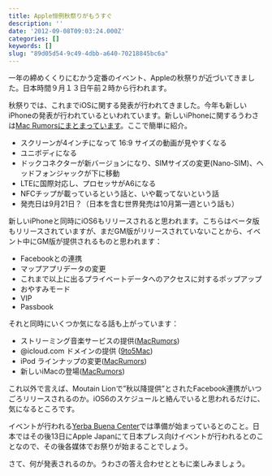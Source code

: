 ```yaml
---
title: Apple恒例秋祭りがもうすぐ
description: ''
date: '2012-09-08T09:03:24.000Z'
categories: []
keywords: []
slug: "89d05d54-9c49-4dbb-a640-70218845bc6a"
---
```

一年の締めくくりにむかう定番のイベント、Appleの秋祭りが近づいてきました。日本時間９月１３日午前２時から行われます。

秋祭りでは、これまでiOSに関する発表が行われてきました。今年も新しいiPhoneの発表が行われているといわれています。新しいiPhoneに関するうわさは[Mac Rumorsにまとまっています](http://www.macrumors.com/roundup/iphone-5/)。ここで簡単に紹介。

*   スクリーンが4インチになって 16:9 サイズの動画が見やすくなる
*   ユニボディになる
*   ドックコネクターが新バージョンになり、SIMサイズの変更(Nano-SIM)、ヘッドフォンジャックが下に移動
*   LTEに国際対応し、プロセッサがA6になる
*   NFCチップが載っているという話と、いや載ってないという話
*   発売日は9月21日？（日本を含む世界発売は10月第一週という話も）

新しいiPhoneと同時にiOS6もリリースされると思われます。こちらはベータ版もリリースされていますが、まだGM版がリリースされていないことから、イベント中にGM版が提供されるものと思われます：

*   Facebookとの連携
*   マップアプリデータの変更
*   これまで以上に出るプライベートデータへのアクセスに対するポップアップ
*   おやすみモード
*   VIP
*   Passbook

それと同時にいくつか気になる話も上がっています：

*   ストリーミング音楽サービスの提供([MacRumors](http://www.macrumors.com/2012/09/06/apple-working-on-pandora-like-music-service/))
*   @icloud.com ドメインの提供 ([9to5Mac](http://9to5mac.com/2012/07/16/icloud-beta-website-updated-with-icloud-com-domain-support/))
*   iPod ラインナップの変更([MacRumors](http://www.macrumors.com/2012/09/07/apple-splitting-ipod-touch-lineup-between-current-and-new-designs-increasing-color-options-for-ipod-shuffle-and-new-nano/))
*   新しいiMacの登場([MacRumors](http://www.macrumors.com/2012/09/07/updates-to-apples-imac-line-reportedly-imminent/))

これ以外で言えば、Moutain Lionで”秋以降提供”とされたFacebook連携がいつごろリリースされるのか。iOS6のスケジュールと絡んでいると思われるだけに、気になるところです。

イベントが行われる[Yerba Buena Center](http://www.macrumors.com/2012/09/07/apple-begins-prepping-yerba-buena-center-for-iphone-5-media-event/)では準備が始まっているとのこと。日本ではその後13日にApple Japanにて日本プレス向けイベントが行われるとのことなので、その後各媒体でお祭りが始まることでしょう。

さて、何が発表されるのか。うわさの答え合わせとともに楽しみましょう。